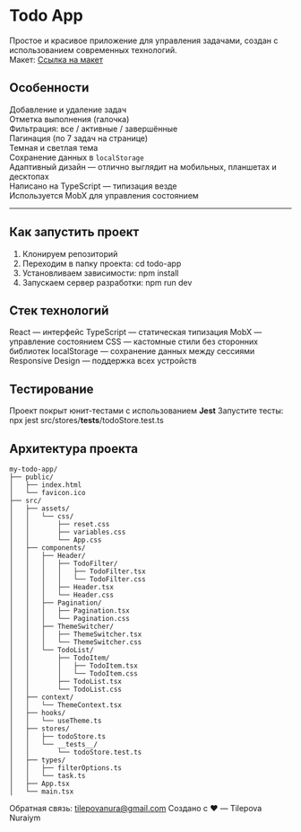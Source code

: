 # Todo App
Простое и красивое приложение для управления задачами, создан с использованием современных технологий.  
Макет: [Ссылка на макет](https://www.dropbox.com/scl/fi/gt739pzayd1qenkanl8ob/todo.png?rlkey=fpomv7cgkts9lz8xatpl4i2of&st=3bwcfuw0&dl=0)

## Особенности
Добавление и удаление задач  
Отметка выполнения (галочка)  
Фильтрация: все / активные / завершённые  
Пагинация (по 7 задач на странице)  
Темная и светлая тема  
Сохранение данных в `localStorage`  
Адаптивный дизайн — отлично выглядит на мобильных, планшетах и десктопах  
Написано на TypeScript — типизация везде  
Используется MobX для управления состоянием  

---

##  Как запустить проект
1. Клонируем репозиторий
2. Переходим в папку проекта: cd todo-app
3. Установливаем зависимости: npm install
4. Запускаем сервер разработки: npm run dev

## Стек технологий
React — интерфейс
TypeScript — статическая типизация
MobX — управление состоянием
CSS — кастомные стили без сторонних библиотек
localStorage — сохранение данных между сессиями
Responsive Design — поддержка всех устройств

## Тестирование
Проект покрыт юнит-тестами с использованием **Jest**
Запустите тесты: npx jest src/stores/__tests__/todoStore.test.ts

## Архитектура проекта
```
my-todo-app/
├── public/
│   ├── index.html
│   └── favicon.ico
├── src/
│   ├── assets/
│   │   └── css/
│   │       ├── reset.css
│   │       ├── variables.css
│   │       └── App.css
│   ├── components/
│   │   ├── Header/
│   │   │   ├── TodoFilter/
│   │   │   │   ├── TodoFilter.tsx
│   │   │   │   └── TodoFilter.css
│   │   │   ├── Header.tsx
│   │   │   └── Header.css
│   │   ├── Pagination/
│   │   │   ├── Pagination.tsx
│   │   │   └── Pagination.css
│   │   ├── ThemeSwitcher/
│   │   │   ├── ThemeSwitcher.tsx
│   │   │   └── ThemeSwitcher.css
│   │   └── TodoList/
│   │       ├── TodoItem/
│   │       │   ├── TodoItem.tsx
│   │       │   └── TodoItem.css
│   │       ├── TodoList.tsx
│   │       └── TodoList.css
│   ├── context/
│   │   └── ThemeContext.tsx
│   ├── hooks/
│   │   └── useTheme.ts
│   ├── stores/
│   │   ├── todoStore.ts
│   │   └── __tests__/
│   │       └── todoStore.test.ts
│   ├── types/
│   │   ├── filterOptions.ts
│   │   └── task.ts
│   ├── App.tsx
│   └── main.tsx
```
Обратная связь: tilepovanura@gmail.com
Создано с ❤️ — Tilepova Nuraiym

